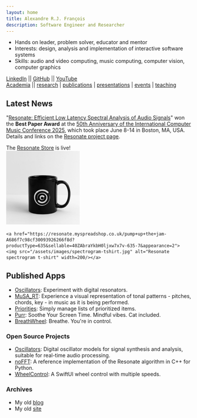 ```yaml
---
layout: home
title: Alexandre R.J. François
description: Software Engineer and Researcher
---
```


- Hands on leader, problem solver, educator and mentor
- Interests: design, analysis and implementation of interactive software systems
- Skills: audio and video computing, music computing, computer vision, computer graphics

[LinkedIn](https://www.linkedin.com/in/alexandrefrancois/) || [GitHub](https://github.com/alexandrefrancois) || [YouTube](https://www.youtube.com/user/alexandrefrancois)  
[Academia](academia) ||
[research](/academia/research)
| [publications](/academia/publications)
| [presentations](/academia/presentations)
| [events](/academia/events)
| [teaching](/academia/teaching)


## Latest News 

"[Resonate: Efficient Low Latency Spectral Analysis of Audio Signals](/assets/publications/FrancoisARJ-ICMC2025.pdf)" won the **Best Paper Award**
at the [50th Anniversary of the International Computer Music Conference 2025](https://icmc2025.sites.northeastern.edu), which took place June 8-14 in Boston, MA, USA.
Details and links on the [Resonate project page](/Resonate).

<p>
    The <a href="https://resonate.myspreadshop.co.uk">Resonate Store</a> is live!
    <br>
    <a href="https://resonate.myspreadshop.co.uk/resonate+white-A683760483659f379830d06b4?productType=949&sellable=bNrqpn03vETB4vVEnzqg-949-32&appearance=2&size=29">
    <img src="/assets/images/resonate-mug.jpg" alt="Resonate logo mug" width=200/></a>

    <a href="https://resonate.myspreadshop.co.uk/pump+up+the+jam-A686f7c98cf30093926266f8d?productType=635&sellable=40ZAbraYkbH0ljxw7x7v-635-7&appearance=2">
    <img src="/assets/images/spectrogram-tshirt.jpg" alt="Resonate spectrogram t-shirt" width=200/></a>
</p>


## Published Apps

- [Oscillators](/Oscillators): Experiment with digital resonators.
- [MuSA_RT](/MuSA_RT): Experience a visual representation of tonal patterns - pitches, chords, key - in music as it is being performed.
- [Priorities](/Priorities): Simply manage lists of prioritized items.
- [Purr](/Purr): Soothe Your Screen Time. Mindful vibes. Cat included.
- [BreathWheel](/BreathWheel): Breathe. You're in control.

### Open Source Projects

- [Oscillators](https://github.com/alexandrefrancois/Oscillators): Digital oscillator models for signal synthesis and analysis, suitable for real-time audio processing.
- [noFFT](https://github.com/alexandrefrancois/noFFT): A reference implementation of the Resonate algorithm in C++ for Python.
- [WheelControl](https://github.com/alexandrefrancois/WheelControl): A SwiftUI wheel control with multiple speeds.

### Archives

- My old [blog](http://alexandrefrancois.blogspot.com)
- My old [site](https://sites.google.com/site/alexandrerjfrancois)
